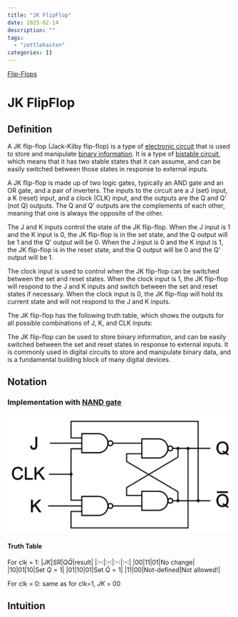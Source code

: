```yaml
---
title: "JK FlipFlop"
date: 2025-02-14
description: ""
tags: 
  - "zettlekasten"
categories: []
---
```


[Flip-Flops](Flip-Flops)
# JK FlipFlop
## Definition
A JK flip-flop (Jack-Kilby flip-flop) is a type of [electronic circuit](electronic%20circuit) that is used to store and manipulate [binary information](binary%20information). It is a type of [bistable circuit](bistable%20circuit), which means that it has two stable states that it can assume, and can be easily switched between those states in response to external inputs.

A JK flip-flop is made up of two logic gates, typically an AND gate and an OR gate, and a pair of inverters. The inputs to the circuit are a J (set) input, a K (reset) input, and a clock (CLK) input, and the outputs are the Q and Q' (not Q) outputs. The Q and Q' outputs are the complements of each other, meaning that one is always the opposite of the other.

The J and K inputs control the state of the JK flip-flop. When the J input is 1 and the K input is 0, the JK flip-flop is in the set state, and the Q output will be 1 and the Q' output will be 0. When the J input is 0 and the K input is 1, the JK flip-flop is in the reset state, and the Q output will be 0 and the Q' output will be 1.

The clock input is used to control when the JK flip-flop can be switched between the set and reset states. When the clock input is 1, the JK flip-flop will respond to the J and K inputs and switch between the set and reset states if necessary. When the clock input is 0, the JK flip-flop will hold its current state and will not respond to the J and K inputs.

The JK flip-flop has the following truth table, which shows the outputs for all possible combinations of J, K, and CLK inputs:

The JK flip-flop can be used to store binary information, and can be easily switched between the set and reset states in response to external inputs. It is commonly used in digital circuits to store and manipulate binary data, and is a fundamental building block of many digital devices.

## Notation
### Implementation with [NAND gate](NAND%20gate.md)
![300](../attachments/Pasted%20image%2020221116205154.png)

#### Truth Table
For clk = 1:
|$J K$|$S R$|$Q \bar{Q}$|result|
|:-:|:-:|:-:|:-:|
|00|11|01|No change|
|10|01|10|Set $Q=1$|
|01|10|01|Set $\bar{Q}=1$|
|11|00|Not-defined|Not allowed!|

For clk = 0: same as for clk=1, $JK$ = $00$

## Intuition
